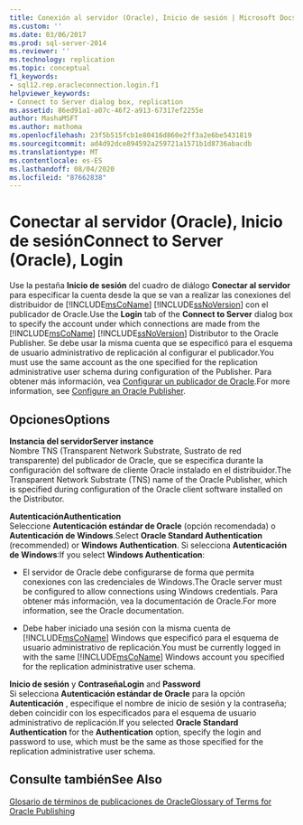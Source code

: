 ```yaml
---
title: Conexión al servidor (Oracle), Inicio de sesión | Microsoft Docs
ms.custom: ''
ms.date: 03/06/2017
ms.prod: sql-server-2014
ms.reviewer: ''
ms.technology: replication
ms.topic: conceptual
f1_keywords:
- sql12.rep.oracleconnection.login.f1
helpviewer_keywords:
- Connect to Server dialog box, replication
ms.assetid: 86ed91a1-a07c-46f2-a913-67317ef2255e
author: MashaMSFT
ms.author: mathoma
ms.openlocfilehash: 23f5b515fcb1e80416d860e2ff3a2e6be5431819
ms.sourcegitcommit: ad4d92dce894592a259721a1571b1d8736abacdb
ms.translationtype: MT
ms.contentlocale: es-ES
ms.lasthandoff: 08/04/2020
ms.locfileid: "87662838"
---
```

# <a name="connect-to-server-oracle-login"></a><span data-ttu-id="b73bf-102">Conectar al servidor (Oracle), Inicio de sesión</span><span class="sxs-lookup"><span data-stu-id="b73bf-102">Connect to Server (Oracle), Login</span></span>
  <span data-ttu-id="b73bf-103">Use la pestaña **Inicio de sesión** del cuadro de diálogo **Conectar al servidor** para especificar la cuenta desde la que se van a realizar las conexiones del distribuidor de [!INCLUDE[msCoName](../../includes/msconame-md.md)] [!INCLUDE[ssNoVersion](../../includes/ssnoversion-md.md)] con el publicador de Oracle.</span><span class="sxs-lookup"><span data-stu-id="b73bf-103">Use the **Login** tab of the **Connect to Server** dialog box to specify the account under which connections are made from the [!INCLUDE[msCoName](../../includes/msconame-md.md)] [!INCLUDE[ssNoVersion](../../includes/ssnoversion-md.md)] Distributor to the Oracle Publisher.</span></span> <span data-ttu-id="b73bf-104">Se debe usar la misma cuenta que se especificó para el esquema de usuario administrativo de replicación al configurar el publicador.</span><span class="sxs-lookup"><span data-stu-id="b73bf-104">You must use the same account as the one specified for the replication administrative user schema during configuration of the Publisher.</span></span> <span data-ttu-id="b73bf-105">Para obtener más información, vea [Configurar un publicador de Oracle](non-sql/configure-an-oracle-publisher.md).</span><span class="sxs-lookup"><span data-stu-id="b73bf-105">For more information, see [Configure an Oracle Publisher](non-sql/configure-an-oracle-publisher.md).</span></span>  
  
## <a name="options"></a><span data-ttu-id="b73bf-106">Opciones</span><span class="sxs-lookup"><span data-stu-id="b73bf-106">Options</span></span>  
 <span data-ttu-id="b73bf-107">**Instancia del servidor**</span><span class="sxs-lookup"><span data-stu-id="b73bf-107">**Server instance**</span></span>  
 <span data-ttu-id="b73bf-108">Nombre TNS (Transparent Network Substrate, Sustrato de red transparente) del publicador de Oracle, que se especifica durante la configuración del software de cliente Oracle instalado en el distribuidor.</span><span class="sxs-lookup"><span data-stu-id="b73bf-108">The Transparent Network Substrate (TNS) name of the Oracle Publisher, which is specified during configuration of the Oracle client software installed on the Distributor.</span></span>  
  
 <span data-ttu-id="b73bf-109">**Autenticación**</span><span class="sxs-lookup"><span data-stu-id="b73bf-109">**Authentication**</span></span>  
 <span data-ttu-id="b73bf-110">Seleccione **Autenticación estándar de Oracle** (opción recomendada) o **Autenticación de Windows**.</span><span class="sxs-lookup"><span data-stu-id="b73bf-110">Select **Oracle Standard Authentication** (recommended) or **Windows Authentication**.</span></span> <span data-ttu-id="b73bf-111">Si selecciona **Autenticación de Windows**:</span><span class="sxs-lookup"><span data-stu-id="b73bf-111">If you select **Windows Authentication**:</span></span>  
  
-   <span data-ttu-id="b73bf-112">El servidor de Oracle debe configurarse de forma que permita conexiones con las credenciales de Windows.</span><span class="sxs-lookup"><span data-stu-id="b73bf-112">The Oracle server must be configured to allow connections using Windows credentials.</span></span> <span data-ttu-id="b73bf-113">Para obtener más información, vea la documentación de Oracle.</span><span class="sxs-lookup"><span data-stu-id="b73bf-113">For more information, see the Oracle documentation.</span></span>  
  
-   <span data-ttu-id="b73bf-114">Debe haber iniciado una sesión con la misma cuenta de [!INCLUDE[msCoName](../../includes/msconame-md.md)] Windows que especificó para el esquema de usuario administrativo de replicación.</span><span class="sxs-lookup"><span data-stu-id="b73bf-114">You must be currently logged in with the same [!INCLUDE[msCoName](../../includes/msconame-md.md)] Windows account you specified for the replication administrative user schema.</span></span>  
  
 <span data-ttu-id="b73bf-115">**Inicio de sesión** y **Contraseña**</span><span class="sxs-lookup"><span data-stu-id="b73bf-115">**Login** and **Password**</span></span>  
 <span data-ttu-id="b73bf-116">Si selecciona **Autenticación estándar de Oracle** para la opción **Autenticación** , especifique el nombre de inicio de sesión y la contraseña; deben coincidir con los especificados para el esquema de usuario administrativo de replicación.</span><span class="sxs-lookup"><span data-stu-id="b73bf-116">If you selected **Oracle Standard Authentication** for the **Authentication** option, specify the login and password to use, which must be the same as those specified for the replication administrative user schema.</span></span>  
  
## <a name="see-also"></a><span data-ttu-id="b73bf-117">Consulte también</span><span class="sxs-lookup"><span data-stu-id="b73bf-117">See Also</span></span>  
 [<span data-ttu-id="b73bf-118">Glosario de términos de publicaciones de Oracle</span><span class="sxs-lookup"><span data-stu-id="b73bf-118">Glossary of Terms for Oracle Publishing</span></span>](non-sql/glossary-of-terms-for-oracle-publishing.md)  
  
  
